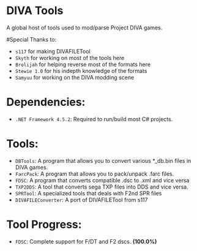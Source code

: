 # DIVA Tools
A global host of tools used to mod/parse Project DIVA games.

#Special Thanks to:
+ `s117` for making DIVAFILETool
+ `Skyth` for working on most of the tools here
+ `Brolijah` for helping reverse most of the formats here
+ `Stewie 1.0` for his indepth knowledge of the formats
+ `Samyuu` for working on the DIVA modding scene

# Dependencies:
+ `.NET Framework 4.5.2`: Required to run/build most C# projects.

# Tools:

+ `DBTools`: A program that allows you to convert various *_db.bin files in DIVA games.
+ `FarcPack`: A program that allows you to pack/unpack .farc files.
+ `FDSC`: A program that converts compatible .dsc to .xml and vice versa
+ `TXP2DDS`: A tool that converts sega TXP files into DDS and vice versa.
+ `SPRTool`: A specialized tools that deals with F2nd SPR files
+ `DIVAFILEConverter`: A port of DIVAFILETool from s117

# Tool Progress:

+ `FDSC`: Complete support for F/DT and F2 dscs. **(100.0%)**
